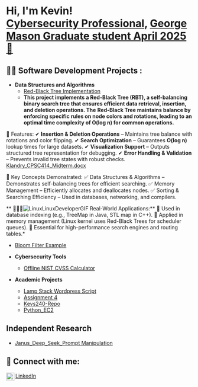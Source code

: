 <h1>Hi, I'm Kevin! <br/><a href="https://github.com/MaddoxsDad">Cybersecurity Professional</a>, <a href="https://www.linkedin.com/in/kevinlandrycyber">George Mason Graduate student April 2025🚀 </a></h1>

**<h2>👨‍💻 Software Development Projects :</h2>**

- **Data Structures and Algorithms**
  - [Red-Black Tree Implementation](https://github.com/MaddoxsDad/RedBlack)
  - **This project implements a **Red-Black Tree (RBT)**, a self-balancing binary search tree that ensures efficient data retrieval, insertion, and deletion operations. The** **Red-Black Tree maintains balance by enforcing specific rules on node colors and rotations, leading to an optimal time complexity of O(log n) for common operations.**

🔹 Features:
✔ **Insertion & Deletion Operations** – Maintains tree balance with rotations and color flipping.
✔ **Search Optimization** – Guarantees **O(log n)** lookup times for large datasets.
✔ **Visualization Support** – Outputs structured tree representation for debugging.
✔ **Error Handling & Validation** – Prevents invalid tree states with robust checks.
[Klandry_CPSC414_Midterm.docx](https://github.com/user-attachments/files/19200704/Klandry_CPSC414_Midterm.docx)

🔹 Key Concepts Demonstrated:
✅ Data Structures & Algorithms – Demonstrates self-balancing trees for efficient searching.
✅ Memory Management – Efficiently allocates and deallocates nodes.
✅ Sorting & Searching Efficiency – Used in databases, networking, and compilers.

** 🧑🏻‍💻![LinuxLinuxDeveloperGIF](https://github.com/user-attachments/assets/51c5f120-5079-45f8-bce1-4e35563b1034)
Real-World Applications:**
🔹 Used in database indexing (e.g., TreeMap in Java, STL map in C++).
🔹 Applied in memory management (Linux kernel uses Red-Black Trees for scheduler queues).
🔹 Essential for high-performance search engines and routing tables.\*
  - [Bloom Filter Example](https://github.com/MaddoxsDad/BloomFilter)

- **Cybersecurity Tools**
  - [Offline NIST CVSS Calculator](https://github.com/MaddoxsDad/Offline-NIST-CVSS-Calculator)


- **Academic Projects**
  - [Lamp Stack Wordpress Script](https://github.com/MaddoxsDad/CPSC318-Lab6)
  - [Assignment 4](https://github.com/MaddoxsDad/assignment4)
  - [Kevs240-Repo](https://github.com/MaddoxsDad/Kevs240-Repo)
  - [Python_EC2](https://github.com/MaddoxsDad/Python_EC2)


**<h2>Independent Research</h2>**
- [Janus_Deep_Seek_Prompt Manipulation](https://github.com/MaddoxsDad/Janus_Deep_Seek_Shawshank)
<h2>🤳 Connect with me:</h2>



<a href="https://www.linkedin.com/in/kevinlandrycyber"><img align="left" alt="Kevin | LinkedIn" width="22px" src="https://cdn.jsdelivr.net/npm/simple-icons@v3/icons/linkedin.svg" /></a>
<a href="https://www.linkedin.com/in/kevinlandrycyber">LinkedIn</a>

